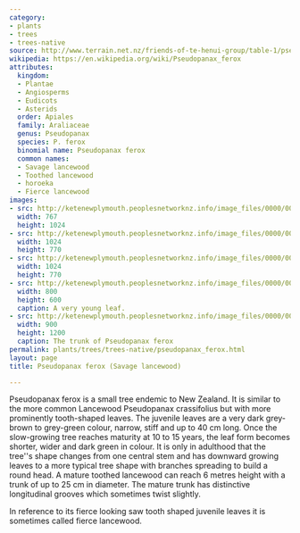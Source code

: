 ```yaml
---
category:
- plants
- trees
- trees-native
source: http://www.terrain.net.nz/friends-of-te-henui-group/table-1/pseudopanax-ferox.html
wikipedia: https://en.wikipedia.org/wiki/Pseudopanax_ferox
attributes:
  kingdom:
  - Plantae
  - Angiosperms
  - Eudicots
  - Asterids
  order: Apiales
  family: Araliaceae
  genus: Pseudopanax
  species: P. ferox
  binomial name: Pseudopanax ferox
  common names:
  - Savage lancewood
  - Toothed lancewood
  - horoeka
  - Fierce lancewood
images:
- src: http://ketenewplymouth.peoplesnetworknz.info/image_files/0000/0002/5769/Savage_Lancewood__Pseudopanex_ferox-4.JPG
  width: 767
  height: 1024
- src: http://ketenewplymouth.peoplesnetworknz.info/image_files/0000/0002/5759/Savage_Lancewood__Pseudopanex_ferox-1.JPG
  width: 1024
  height: 770
- src: http://ketenewplymouth.peoplesnetworknz.info/image_files/0000/0002/5779/Savage_Lancewood__Pseudopanex_ferox-6.JPG
  width: 1024
  height: 770
- src: http://ketenewplymouth.peoplesnetworknz.info/image_files/0000/0002/5774/Savage_Lancewood__Pseudopanex_ferox-5.JPG
  width: 800
  height: 600
  caption: A very young leaf.
- src: http://ketenewplymouth.peoplesnetworknz.info/image_files/0000/0002/5764/Savage_Lancewood__Pseudopanex_ferox-3.JPG
  width: 900
  height: 1200
  caption: The trunk of Pseudopanax ferox 
permalink: plants/trees/trees-native/pseudopanax_ferox.html
layout: page
title: Pseudopanax ferox (Savage lancewood)

---
```

Pseudopanax ferox is a small tree endemic to New Zealand. It is similar to the more common Lancewood Pseudopanax crassifolius but with more prominently tooth-shaped leaves. The juvenile leaves are a very dark grey-brown to grey-green colour, narrow, stiff and up to 40 cm long. Once the slow-growing tree reaches maturity at 10 to 15 years, the leaf form becomes shorter, wider and dark green in colour. It is only in adulthood that the tree''s shape changes from one central stem and has downward growing leaves to a more typical tree shape with branches spreading to build a round head. A mature toothed lancewood can reach 6 metres height with a trunk of up to 25 cm in diameter. The mature trunk has distinctive longitudinal grooves which sometimes twist slightly.

In reference to its fierce looking saw tooth shaped juvenile leaves it is sometimes called fierce lancewood.
